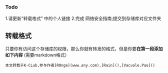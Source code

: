 ### Todo
1.请更新“转载格式” 中的个人链接
2.完成 网络安全指南;提交到存储库对应文件夹
## 转载格式
只要你有访问这个存储库的权限，那么你就有转发的格式，但是你要**在第一段添加如下内容**
(需要markdown格式）
~~~
本文转载于K-CLub,参与作者[R0nge](www.any.com),[Rain](),[Vacuole.Pao]()
~~~
